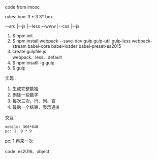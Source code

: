 code from imooc

rules:
	box: 3 * 3
	3* box


--src
  |--js
  |--less
--www
  |--css
  |--js


1. $ npm init
2. $ npm install webpack --save-dev
	gulp gulp-util gulp-less webpack-stream
	babel-core babel-loader babel-preset-es2015
3. create gulpfile.js  
	webpack、less、default
4. $ npm insatll -g gulp
5. $ gulp

实现：
1. 生成完整数独
2. 删除一些数字
3. 每次三次，行、列、宫
4. 最后一个结束，表示通关

交互：

	mobile: 360*640
	pc: 1. 9 * 9 

pc: 1.再来一次

code: es2016、object


